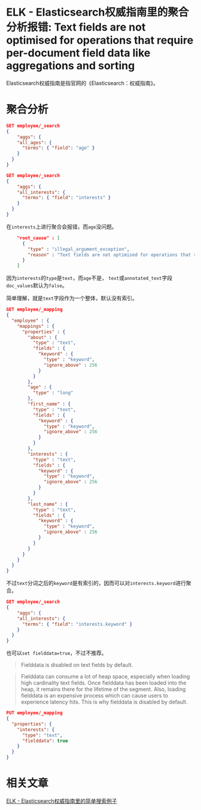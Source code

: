 ELK - Elasticsearch权威指南里的聚合分析报错: Text fields are not optimised for operations that require per-document field data like aggregations and sorting
====
Elasticsearch权威指南是指官网的《Elasticsearch：权威指南》。

# 聚合分析
```json
GET employee/_search
{
    "aggs": {
    "all_ages": {
      "terms": { "field": "age" }
    }
  }
}

GET employee/_search
{
    "aggs": {
    "all_interests": {
      "terms": { "field": "interests" }
    }
  }
}

```
在`interests`上进行聚合会报错，而`age`没问题。
```json
    "root_cause" : [
      {
        "type" : "illegal_argument_exception",
        "reason" : "Text fields are not optimised for operations that require per-document field data like aggregations and sorting, so these operations are disabled by default. Please use a keyword field instead. Alternatively, set fielddata=true on [interests] in order to load field data by uninverting the inverted index. Note that this can use significant memory."
      }
    ]
```

因为`interests`的`type`是`text`，而`age`不是， `text`或`annotated_text`字段`doc_values`默认为`false`。  

简单理解，就是`text`字段作为一个整体，默认没有索引。

```json
GET employee/_mapping
{
  "employee" : {
    "mappings" : {
      "properties" : {
        "about" : {
          "type" : "text",
          "fields" : {
            "keyword" : {
              "type" : "keyword",
              "ignore_above" : 256
            }
          }
        },
        "age" : {
          "type" : "long"
        },
        "first_name" : {
          "type" : "text",
          "fields" : {
            "keyword" : {
              "type" : "keyword",
              "ignore_above" : 256
            }
          }
        },
        "interests" : {
          "type" : "text",
          "fields" : {
            "keyword" : {
              "type" : "keyword",
              "ignore_above" : 256
            }
          }
        },
        "last_name" : {
          "type" : "text",
          "fields" : {
            "keyword" : {
              "type" : "keyword",
              "ignore_above" : 256
            }
          }
        }
      }
    }
  }
}
```

不过`text`分词之后的`keyword`是有索引的，因而可以对`interests.keyword`进行聚合。

```json
GET employee/_search
{
    "aggs": {
    "all_interests": {
      "terms": { "field": "interests.keyword" }
    }
  }
}
```

也可以`set fielddata=true`，不过不推荐。

>Fielddata is disabled on text fields by default.       

>Fielddata can consume a lot of heap space, especially when loading high cardinality text fields. Once fielddata has been loaded into the heap, it remains there for the lifetime of the segment. Also, loading fielddata is an expensive process which can cause users to experience latency hits. This is why fielddata is disabled by default.
```json
PUT employee/_mapping 
{
  "properties": {
    "interests": {
      "type": "text",
      "fielddata": true
    }
  }
}
```

# 相关文章

[ELK - Elasticsearch权威指南里的简单搜索例子](https://github.com/prufeng/blog/blob/master/Architect/ELK%20-%20Elasticsearch%E6%9D%83%E5%A8%81%E6%8C%87%E5%8D%97%E9%87%8C%E7%9A%84%E7%AE%80%E5%8D%95%E6%90%9C%E7%B4%A2%E4%BE%8B%E5%AD%90.md)
